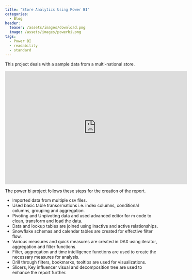 ```yaml
---
title: "Store Analytics Using Power BI"
categories:
  - Blog
header:
  teaser: /assets/images/download.png
  image: /assets/images/powerbi.png
tags:
  - Power BI
  - readability
  - standard
---
```

This project deals with a sample data from a multi-national store.

<iframe width="600" height="373.5" src="https://app.powerbi.com/view?r=eyJrIjoiNGU0MWFjNzQtMWMzZS00MTQ5LTkwNDgtYTk5Y2NlMmZjMWZmIiwidCI6IjhhYjFmYjMzLTI2MWUtNDUyOC04ZjU0LTE5NGUzNWZmNzlmNSJ9&pageName=ReportSectiona4e6c7b2ab0b6a6b5111" frameborder="0" allowFullScreen="true"></iframe>


The power bi project follows these steps for the creation of the report.
- Imported data from multiple csv files.
- Used basic table transormations i.e. index columns, conditional columns, grouping and aggregation.
- Pivoting and Unpivoting data and used advanced editor for m code to clean, transform and load the data.
- Data and lookup tables are joined using inactive and active relationships.
- Snowflake schemas and calendar tables are created for effective filter flow.
- Various measures and quick measures are created in DAX using iterator, aggregation and filter functions.
- Filter, aggregation and time intelligence functions are used to create the necessary measures for analysis.
- Drill through filters, bookmarks, tooltips are used for visualizations.
- Slicers, Key influencer visual and decomposition tree are used to enhance the report further.
	